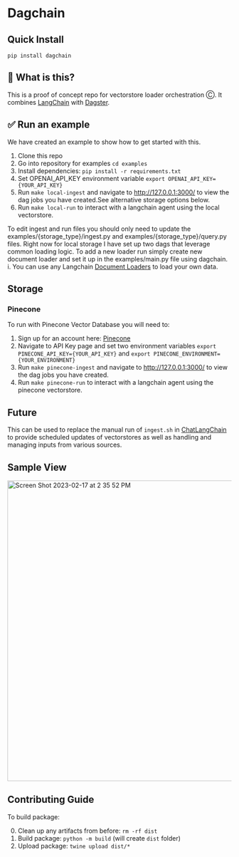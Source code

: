 # Dagchain

## Quick Install

`pip install dagchain`

## 🤔 What is this?

This is a proof of concept repo for vectorstore loader orchestration Ⓒ.
It combines [LangChain](https://langchain.readthedocs.io/en/latest/) with [Dagster](https://docs.dagster.io/getting-started).

## ✅ Run an example

We have created an example to show how to get started with this.

1. Clone this repo
2. Go into repository for examples `cd examples`
3. Install dependencies: `pip install -r requirements.txt`
4. Set OPENAI_API_KEY environment variable `export OPENAI_API_KEY={YOUR_API_KEY}`
5. Run `make local-ingest` and navigate to http://127.0.0.1:3000/ to view the dag jobs you have created.See alternative storage options below.
6. Run `make local-run` to interact with a langchain agent using the local vectorstore.

To edit ingest and run files you should only need to update the examples/{storage_type}/ingest.py and examples/{storage_type}/query.py files. Right now for local storage I have set up two dags that leverage common loading logic. To add a new loader run simply create new document loader and set it up in the examples/main.py file using dagchain.
   i. You can use any Langchain [Document Loaders](https://langchain.readthedocs.io/en/latest/modules/document_loaders.html) to load your own data.


## Storage

### Pinecone
To run with Pinecone Vector Database you will need to:
1. Sign up for an account here: [Pinecone](https://www.pinecone.io/)
2. Navigate to API Key page and set two environment variables `export PINECONE_API_KEY={YOUR_API_KEY}` and `export PINECONE_ENVIRONMENT={YOUR_ENVIRONMENT}`
4. Run `make pinecone-ingest` and navigate to http://127.0.0.1:3000/ to view the dag jobs you have created.
5. Run `make pinecone-run` to interact with a langchain agent using the pinecone vectorstore.

## Future

This can be used to replace the manual run of `ingest.sh` in [ChatLangChain](https://github.com/hwchase17/chat-langchain) to provide scheduled updates of vectorstores as well as handling and managing inputs from various sources.

## Sample View

<img width="675" alt="Screen Shot 2023-02-17 at 2 35 52 PM" src="https://user-images.githubusercontent.com/22759784/219800978-ee2ad358-82ad-4107-9afc-4cc86831a063.png">

## Contributing Guide

To build package:

0. Clean up any artifacts from before: `rm -rf dist`
1. Build package: `python -m build` (will create `dist` folder)
2. Upload package: `twine upload dist/*`
